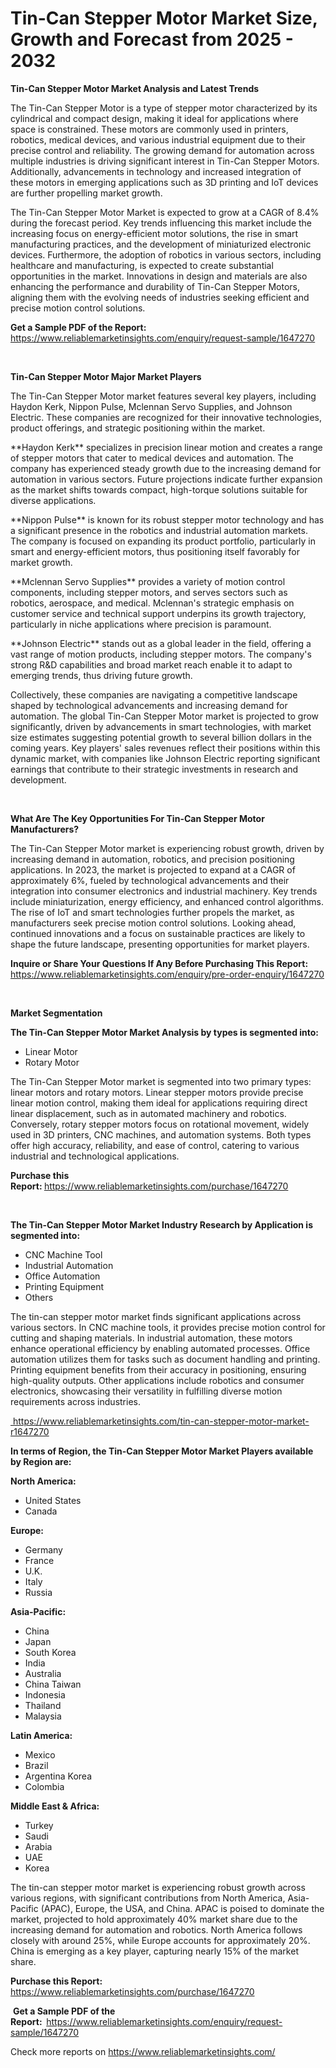 <p><h1>Tin-Can Stepper Motor Market Size, Growth and Forecast from 2025 - 2032</h1></p><p><strong>Tin-Can Stepper Motor Market Analysis and Latest Trends</strong></p>
<p><p>The Tin-Can Stepper Motor is a type of stepper motor characterized by its cylindrical and compact design, making it ideal for applications where space is constrained. These motors are commonly used in printers, robotics, medical devices, and various industrial equipment due to their precise control and reliability. The growing demand for automation across multiple industries is driving significant interest in Tin-Can Stepper Motors. Additionally, advancements in technology and increased integration of these motors in emerging applications such as 3D printing and IoT devices are further propelling market growth.</p><p>The Tin-Can Stepper Motor Market is expected to grow at a CAGR of 8.4% during the forecast period. Key trends influencing this market include the increasing focus on energy-efficient motor solutions, the rise in smart manufacturing practices, and the development of miniaturized electronic devices. Furthermore, the adoption of robotics in various sectors, including healthcare and manufacturing, is expected to create substantial opportunities in the market. Innovations in design and materials are also enhancing the performance and durability of Tin-Can Stepper Motors, aligning them with the evolving needs of industries seeking efficient and precise motion control solutions.</p></p>
<p><strong>Get a Sample PDF of the Report:&nbsp;</strong> <a href="https://www.reliablemarketinsights.com/enquiry/request-sample/1647270?utm_campaign=2197&utm_medium=2&utm_source=Github&utm_content=ia&utm_term=29032025&utm_id=tin-can-stepper-motor">https://www.reliablemarketinsights.com/enquiry/request-sample/1647270</a></p>
<p>&nbsp;</p>
<p><strong>Tin-Can Stepper Motor Major Market Players</strong></p>
<p><p>The Tin-Can Stepper Motor market features several key players, including Haydon Kerk, Nippon Pulse, Mclennan Servo Supplies, and Johnson Electric. These companies are recognized for their innovative technologies, product offerings, and strategic positioning within the market.</p><p>**Haydon Kerk** specializes in precision linear motion and creates a range of stepper motors that cater to medical devices and automation. The company has experienced steady growth due to the increasing demand for automation in various sectors. Future projections indicate further expansion as the market shifts towards compact, high-torque solutions suitable for diverse applications.</p><p>**Nippon Pulse** is known for its robust stepper motor technology and has a significant presence in the robotics and industrial automation markets. The company is focused on expanding its product portfolio, particularly in smart and energy-efficient motors, thus positioning itself favorably for market growth.</p><p>**Mclennan Servo Supplies** provides a variety of motion control components, including stepper motors, and serves sectors such as robotics, aerospace, and medical. Mclennan's strategic emphasis on customer service and technical support underpins its growth trajectory, particularly in niche applications where precision is paramount.</p><p>**Johnson Electric** stands out as a global leader in the field, offering a vast range of motion products, including stepper motors. The company's strong R&D capabilities and broad market reach enable it to adapt to emerging trends, thus driving future growth.</p><p>Collectively, these companies are navigating a competitive landscape shaped by technological advancements and increasing demand for automation. The global Tin-Can Stepper Motor market is projected to grow significantly, driven by advancements in smart technologies, with market size estimates suggesting potential growth to several billion dollars in the coming years. Key players' sales revenues reflect their positions within this dynamic market, with companies like Johnson Electric reporting significant earnings that contribute to their strategic investments in research and development.</p></p>
<p>&nbsp;</p>
<p><strong>What Are The Key Opportunities For Tin-Can Stepper Motor Manufacturers?</strong></p>
<p><p>The Tin-Can Stepper Motor market is experiencing robust growth, driven by increasing demand in automation, robotics, and precision positioning applications. In 2023, the market is projected to expand at a CAGR of approximately 6%, fueled by technological advancements and their integration into consumer electronics and industrial machinery. Key trends include miniaturization, energy efficiency, and enhanced control algorithms. The rise of IoT and smart technologies further propels the market, as manufacturers seek precise motion control solutions. Looking ahead, continued innovations and a focus on sustainable practices are likely to shape the future landscape, presenting opportunities for market players.</p></p>
<p><strong>Inquire or Share Your Questions If Any Before Purchasing This Report:</strong> <a href="https://www.reliablemarketinsights.com/enquiry/pre-order-enquiry/1647270?utm_campaign=2197&utm_medium=2&utm_source=Github&utm_content=ia&utm_term=29032025&utm_id=tin-can-stepper-motor">https://www.reliablemarketinsights.com/enquiry/pre-order-enquiry/1647270</a></p>
<p>&nbsp;</p>
<p><strong>Market Segmentation</strong></p>
<p><strong>The Tin-Can Stepper Motor Market Analysis by types is segmented into:</strong></p>
<p><ul><li>Linear Motor</li><li>Rotary Motor</li></ul></p>
<p><p>The Tin-Can Stepper Motor market is segmented into two primary types: linear motors and rotary motors. Linear stepper motors provide precise linear motion control, making them ideal for applications requiring direct linear displacement, such as in automated machinery and robotics. Conversely, rotary stepper motors focus on rotational movement, widely used in 3D printers, CNC machines, and automation systems. Both types offer high accuracy, reliability, and ease of control, catering to various industrial and technological applications.</p></p>
<p><strong>Purchase this Report:&nbsp;</strong><a href="https://www.reliablemarketinsights.com/purchase/1647270?utm_campaign=2197&utm_medium=2&utm_source=Github&utm_content=ia&utm_term=29032025&utm_id=tin-can-stepper-motor">https://www.reliablemarketinsights.com/purchase/1647270</a></p>
<p>&nbsp;</p>
<p><strong>The Tin-Can Stepper Motor Market Industry Research by Application is segmented into:</strong></p>
<p><ul><li>CNC Machine Tool</li><li>Industrial Automation</li><li>Office Automation</li><li>Printing Equipment</li><li>Others</li></ul></p>
<p><p>The tin-can stepper motor market finds significant applications across various sectors. In CNC machine tools, it provides precise motion control for cutting and shaping materials. In industrial automation, these motors enhance operational efficiency by enabling automated processes. Office automation utilizes them for tasks such as document handling and printing. Printing equipment benefits from their accuracy in positioning, ensuring high-quality outputs. Other applications include robotics and consumer electronics, showcasing their versatility in fulfilling diverse motion requirements across industries.</p></p>
<p><a href="https://www.reliablemarketinsights.com/tin-can-stepper-motor-market-r1647270?utm_campaign=2197&utm_medium=2&utm_source=Github&utm_content=ia&utm_term=29032025&utm_id=tin-can-stepper-motor">&nbsp;https://www.reliablemarketinsights.com/tin-can-stepper-motor-market-r1647270</a></p>
<p><strong>In terms of Region, the Tin-Can Stepper Motor Market Players available by Region are:</strong></p>
<p>
    <p> <strong> North America: </strong>
        <ul>
            <li>United States</li>
            <li>Canada</li>
        </ul>
        </p> 
    <p> <strong> Europe: </strong>
        <ul>
            <li>Germany</li>
            <li>France</li>
            <li>U.K.</li>
            <li>Italy</li>
            <li>Russia</li>
        </ul>
        </p> 
    <p> <strong> Asia-Pacific: </strong>
        <ul>
            <li>China</li>
            <li>Japan</li>
            <li>South Korea</li>
            <li>India</li>
            <li>Australia</li>
            <li>China Taiwan</li>
            <li>Indonesia</li>
            <li>Thailand</li>
            <li>Malaysia</li>
        </ul>
        </p> 
    <p> <strong> Latin America: </strong>
        <ul>
            <li>Mexico</li>
            <li>Brazil</li>
            <li>Argentina Korea</li>
            <li>Colombia</li>
        </ul>
        </p> 
    <p> <strong> Middle East & Africa: </strong>
        <ul>
            <li>Turkey</li>
            <li>Saudi</li>
            <li>Arabia</li>
            <li>UAE</li>
            <li>Korea</li>
        </ul>
    </p>
    </p>
<p><p>The tin-can stepper motor market is experiencing robust growth across various regions, with significant contributions from North America, Asia-Pacific (APAC), Europe, the USA, and China. APAC is poised to dominate the market, projected to hold approximately 40% market share due to the increasing demand for automation and robotics. North America follows closely with around 25%, while Europe accounts for approximately 20%. China is emerging as a key player, capturing nearly 15% of the market share.</p></p>
<p><strong>Purchase this Report: </strong><a href="https://www.reliablemarketinsights.com/purchase/1647270?utm_campaign=2197&utm_medium=2&utm_source=Github&utm_content=ia&utm_term=29032025&utm_id=tin-can-stepper-motor">https://www.reliablemarketinsights.com/purchase/1647270</a></p>
<p>&nbsp;<strong>Get a Sample PDF of the Report:&nbsp;&nbsp;</strong><a href="https://www.reliablemarketinsights.com/enquiry/request-sample/1647270?utm_campaign=2197&utm_medium=2&utm_source=Github&utm_content=ia&utm_term=29032025&utm_id=tin-can-stepper-motor">https://www.reliablemarketinsights.com/enquiry/request-sample/1647270</a></p>
<p><strong></strong></p>
<p>Check more reports on <a href="https://www.reliablemarketinsights.com/?utm_campaign=2197&utm_medium=2&utm_source=Github&utm_content=ia&utm_term=29032025&utm_id=tin-can-stepper-motor">https://www.reliablemarketinsights.com/</a></p>